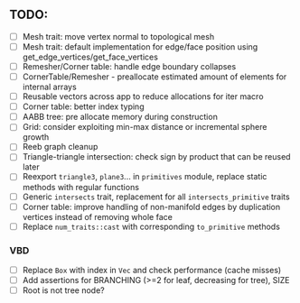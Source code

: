 
## TODO:
- [ ] Mesh trait: move vertex normal to topological mesh
- [ ] Mesh trait: default implementation for edge/face position using get_edge_vertices/get_face_vertices
- [ ] Remesher/Corner table: handle edge boundary collapses
- [ ] CornerTable/Remesher - preallocate estimated amount of elements for internal arrays
- [ ] Reusable vectors across app to reduce allocations for iter macro
- [ ] Corner table: better index typing
- [ ] AABB tree: pre allocate memory during construction
- [ ] Grid: consider exploiting min-max distance or incremental sphere growth
- [ ] Reeb graph cleanup
- [ ] Triangle-triangle intersection: check sign by product that can be reused later
- [ ] Reexport `triangle3`, `plane3`... in `primitives` module, replace static methods with regular functions
- [ ] Generic `intersects` trait, replacement for all `intersects_primitive` traits
- [ ] Corner table: improve handling of non-manifold edges by duplication vertices instead of removing whole face
- [ ] Replace `num_traits::cast` with corresponding `to_primitive` methods

### VBD
- [ ] Replace `Box` with index in `Vec` and check performance (cache misses)
- [ ] Add assertions for BRANCHING (>=2 for leaf, decreasing for tree), SIZE
- [ ] Root is not tree node?

